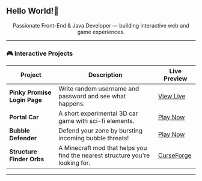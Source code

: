 ## Hello World!👋

<p align="center">
  Passionate Front-End & Java Developer — building interactive web and game experiences.
</p>

---

### 🎮 Interactive Projects

| Project | Description | Live Preview |
|--------|-------------|--------------|
| **Pinky Promise Login Page** | Write random username and password and see what happens. | [View Live](https://681e200c9356f21885c2ac45--glorienspinkypromise.netlify.app/) |
| **Portal Car** | A short experimental 3D car game with sci-fi elements. | [Play Now](https://glorien.itch.io/portal-car) |
| **Bubble Defender** | Defend your zone by bursting incoming bubble threats! | [Play Now](https://glorien.itch.io/bubble-defender) |
| **Structure Finder Orbs** | A Minecraft mod that helps you find the nearest structure you're looking for. | [CurseForge](https://www.curseforge.com/minecraft/mc-mods/structure-finder-orbs) |

---
